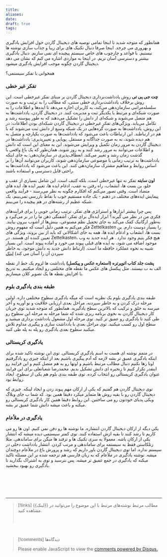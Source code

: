 ```yaml
---
title: 
aliases: 
date: 
draft: true
tags:
---
```

همانطور که متوجه شدید تا اینجا تمامی توصیه های دیجیتال گاردن حول افزایش یادگیری و بهروری می چرخد.  اینجا صرفا دنبال تکنیک های برای زیبا و جذاب سازی نوشته ها نیستیم. با قواعد و چارچوب های خاص سیستم پیچیده ای نمی سازیم. دنبال یادگیری بیشتر و دسترسی آسان تریم. 
در اینجا به مواردی اشاره می کنم که نشان می دهد دیجیتال گاردن چگونه موجب افزایش یادگیری میشود. 

همخوانی با تفکر سیستمی؟

### تفکر غیر خطی

**چت جی پی تی**
روش یادداشت‌برداری دیجیتال گاردن بر مبنای تفکر غیرخطی است. این روش برخلاف یادداشت‌برداری خطی سنتی، که مطالب را به ترتیب و به صورت سلسله‌مراتبی سازمان‌دهی می‌کند، به کاربران اجازه می‌دهد تا ایده‌ها و اطلاعات را به صورت شبکه‌ای و مرتبط با یکدیگر ثبت و مدیریت کنند. در دیجیتال گاردن، یادداشت‌ها به هم متصل می‌شوند و شبکه‌ای از دانش را تشکیل می‌دهند که به طور پیوسته رشد و تکامل می‌یابد.
ویژگی‌های تفکر غیرخطی در دیجیتال گاردن
شبکه‌ای بودن اطلاعات: در این روش، یادداشت‌ها به صورت گره‌هایی در یک شبکه وسیع از دانش ثبت می‌شوند که با هم در ارتباطند. این ارتباطات باعث می‌شود که یادداشت‌ها به صورت یکپارچه و متصل به هم دیده شوند، نه به صورت جداگانه و مستقل.
پویایی و تغییرپذیری: یادداشت‌ها در دیجیتال گاردن به مرور زمان تکمیل و ویرایش می‌شوند. این به معنای این است که دانش و اطلاعات می‌توانند به مرور رشد کنند و به روز شوند، همان‌طور که یک باغ واقعی با گذشت زمان رشد و تغییر می‌کند.
انعطاف‌پذیری در سازمان‌دهی: به جای اینکه یادداشت‌ها به ترتیب زمانی یا موضوعی سازمان‌دهی شوند، کاربران می‌توانند آن‌ها را بر اساس روابط و مفاهیم مشترک سازمان‌دهی کنند. این باعث می‌شود که یادداشت‌ها به راحتی قابل دسترسی و استفاده باشند.

**اون سایته**
تفکر نه تنها غیرخطی است، بلکه کثیف است. این شامل بسیاری از عقب و جلو، بن بست ها، انشعاب، راه رفتن به عقب، ادغام ایده ها، تغییر ایده ها، ایده های متضاد است. وقتی تصور می‌کنم که افکارم چگونه به نظر می‌رسند - فرآیند واقعی پیمایش ایده‌های مختلف در ذهنم - یک جاده مستقیم خوب با نقاط بازرسی نمی‌بینم، یک شبکه عظیم از رشته‌های در هم پیچیده را می‌بینم.

پس چرا بیشتر ابزارها و استراتژی های تفکر، ترتیب زمانی خوبی را برای فرآیندهای فکری من در نظر می گیرند؟ ابزار ایده‌آل برای تفکر، آشفتگی ذهن ما را در بر می‌گیرد و به‌طور ارگانیک کمک می‌کند به جای تحمیل نظم مصنوعی، بینش‌ها از آشوب بیرون بیایند. فکر می‌کنم به همین دلیل است که مفهوم روش Zettelkasten را بسیار دوست دارم. بن بست ها، انشعاب و ادغام ایده ها، همه به جای اشکالاتی که باید از بین بروند، ویژگی های تعیین کننده ای هستند. در Zettelkasten، هیچ فکر یتیم وجود ندارد . هر ایده جدید به وب موجود اضافه می شود، به ایده های قبلی پیوند می خورد و آماده پیوند است. این بسیار شبیه به نحوه عملکرد حافظه ما است. (ارتباط دانش جدید به دانش موجود، به خاطر سپردن آن را آسان می کند)
[لینک](https://www.mentalnodes.com/threaded-thinking-instead-of-linear-thinking)

**پشت جلد کتاب اتوپرتره (استعاره عکس و پیکسل)**
یادداشت ها لزوم یک خط از نقطه الف به ب نیستند. مثل پیکسل های عکس ما نقطه های مختلفی رو ایجاد میکنیم. به تدریج با افزایش نقطه ها یک تصویر کلان میسازیم.



### طبقه بندی یادگیری بلوم

طبقه بندی یادگیری بلوم یک نظریه است که میگه یادگیری سطوح مختلفی داره. اولین مرحله درک کردن و به خاطر سپردنه، مراحل بعدی ارزیابی خلاقیت و نو آوریه و آخر میرسه به خلق و ترکیب که بالاترین سطح یادگیریه.
همانطور که متوجه شدید توی جریان کار دیجیتال گاردن به نحوی برنامه ریزی شده که شما مرحله به مرحله این سطوح رو طی کنید تا یادگیری رو عمیق تر کنید. توی مرحله اول مشغول یادداشت برداری میشید و سطح اول رو کسب میکنید. توی مراحل بعدی با یادداشت سازی و پیگیری مداوم تلاش میکنید سطوح بعدی یادگیری رو پله به پله طی کنید.

### یادگیری کریستالی
در متمم نوشته ای هست به اسم یادگیری کریستالی. توی این نوشته تاکید شده برای اینکه یادگیری عمیق تر بشه لازمه که آدم پیگیری باشیم بعد از اینکه چیزی رو یادگرفتیم اونا رها نکنیم دنبال مطالب مرتبط باشیم و اونها رو به هم متصل کنیم و این فرایند رو اینقدر تکرار کنیم تا زنجیره ای دانش تشکیل بدیم. محمدرضا شعبانعلی برای این فرایند عنوان یادگیری کریستالی رو انتخاب کرده.
توی طبقه بندی بلوم هم یکی از سطوح، ایجاد روابط بود.

توی دیجیتال گاردن هم گفتیم که یکی از ارکان مهم پیوند زدن و ایجاد لینکه. چیزی که دیجیتال گاردن رو با بقیه روش ها متمایز میکرد دقیقا همین بود. که شما ب جای وبلاگ ویکی پدیای خودتون رو می ساختین. این روابط دقیقا همین کار یادگیری کریستالی رو میکنه و باعث میشه دانش شما عمیق تر بشه.


### یادگیری در ملأعام
یکی دیگه از ارکان دیجیتال گاردن انتشاره. ما نوشته ها رو دفن نمی کنیم. اون ها رو می کاریم تا رشد کنند تا بقیه ازش استفاده کنند. توی کمتر سیستمی دیده میشه که انتشار یکی از ارکان باشه. معمولا یه سری تکنیک ها و ترفند ها میگن برای ساماندهی. مثلا زتلکاستن فقط یه سیستمه برای ساماندهی و مرتب کردن. انتشار یادداشت دخلی در سیستم نداره. اما توی دیجیتال گاردن باور داریم که رشد و پرورش باغ در ملأعام دوچندان میشه. 
نوشته یادگیری در ملأعام که به زبان فارسی هم ترجمه شده بر این مسئله تاکید میکنه که یادگیری در جمع عمیق تر میشه. پس نترسید و توی به اشتراک بگذارید تا یادگیری رو بهبود ببخشید.




<br/><br/><br/><br/>

---

> [!links] مطالب مرتبط
> نوشته‌های مرتبط با این موضوع را می‌توانید در {{لینک}} مشاهده کنید.
> 
> <br/>

<br/>

> [!comments] دیدگاه‌ها
> <div id="disqus_thread"></div>
> <script> (function() { 	var d = document, s = d.createElement('script'); s.src = 'https://ifardmim.disqus.com/embed.js'; s.setAttribute('data-timestamp', +new Date()); (d.head || d.body).appendChild(s); })(); </script>
> <noscript>Please enable JavaScript to view the <a href="https://disqus.com/?ref_noscript">comments powered by Disqus.</a></noscript>
